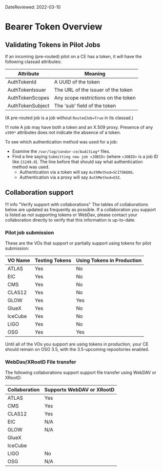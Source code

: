 DateReviewed: 2022-03-10

Bearer Token Overview
=====================




Validating Tokens in Pilot Jobs
-------------------------------

If an incoming (pre-routed) pilot on a CE has a token, it will have the following classad attributes:

| Attribute        | Meaning                             |
|------------------|-------------------------------------|
| AuthTokenId      | A UUID of the token                 |
| AuthTokenIssuer  | The URL of the issuer of the token  |
| AuthTokenScopes  | Any scope restrictions on the token |
| AuthTokenSubject | The 'sub' field of the token        |

(A pre-routed job is a job without `RoutedJob=True` in its classad.)

!!! note
    A job may have both a token and an X.509 proxy.
    Presence of any `x509*` attributes does not indicate the absence of a token.

To see which authentication method was used for a job:
-   Examine the `/var/log/condor-ce/AuditLog*` files.
-   Find a line saying `Submitting new job <JOBID>` (where `<JOBID>` is a job ID like `21249.0`).
    The line before that should say what authentication method was used.
    -   Authentication via a token will say `AuthMethod=SCITOKENS`.
    -   Authentication via a proxy will say `AuthMethod=GSI`.


Collaboration support
---------------------

!!! info "Verify support with collaborations"
    The tables of collaborations below are updated as frequently as possible.
    If a collaboration you support is listed as not supporting tokens or WebDav, please contact your collaboration
    directly to verify that this information is up-to-date.

### Pilot job submission ###

These are the VOs that support or partially support using tokens for pilot submission:

| VO Name | Testing Tokens | Using Tokens in Production |
|:--------|----------------|----------------------------|
| ATLAS   | Yes            | No                         |
| EIC     | Yes            | No                         |
| CMS     | Yes            | No                         |
| CLAS12  | Yes            | No                         |
| GLOW    | Yes            | Yes                        |
| GlueX   | Yes            | No                         |
| IceCube | Yes            | No                         |
| LIGO    | Yes            | No                         |
| OSG     | Yes            | Yes                        |

Until all of the VOs you support are using tokens in production, your CE should remain on OSG 3.5,
with the 3.5-upcoming repositories enabled.

### WebDav/XRootD File transfer ###

The following collaborations support support file transfer using WebDAV or XRootD:

| Collaboration | Supports WebDAV or XRootD |
|:--------------|---------------------------|
| ATLAS         | Yes                       |
| CMS           | Yes                       |
| CLAS12        | Yes                       |
| EIC           | N/A                       |
| GLOW          | N/A                       |
| GlueX         |                           |
| IceCube       |                           |
| LIGO          | No                        |
| OSG           | N/A                       |
